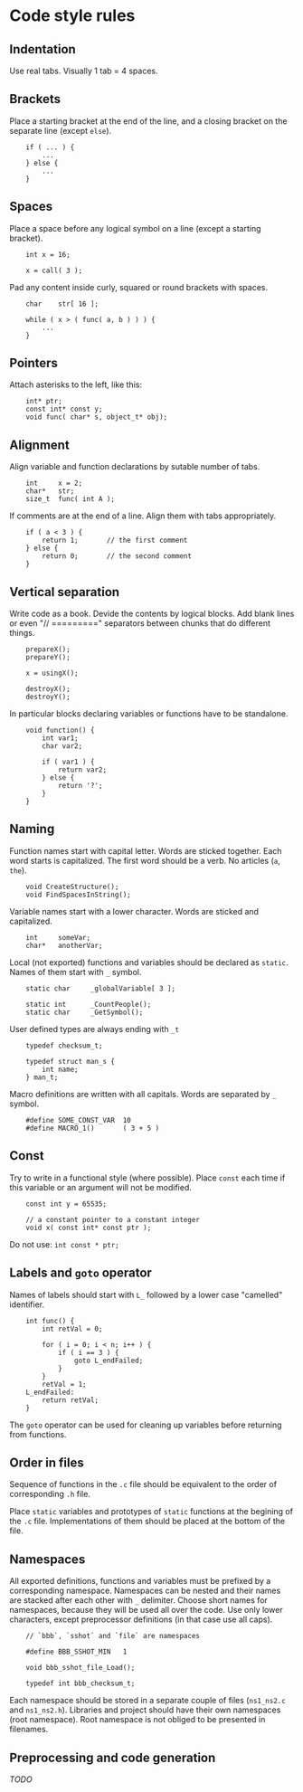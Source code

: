 Code style rules
================


Indentation
-----------

Use real tabs. Visually 1 tab = 4 spaces.


Brackets
--------

Place a starting bracket at the end of the line,
and a closing bracket on the separate line (except `else`).

		if ( ... ) {
			...
		} else {
			...
		}


Spaces
------

Place a space before any logical symbol on a line (except a starting bracket).

		int x = 16;

		x = call( 3 );

Pad any content inside curly, squared or round brackets with spaces.

		char	str[ 16 ];

		while ( x > ( func( a, b ) ) ) {
			...
		}


Pointers
--------

Attach asterisks to the left, like this:

		int* ptr;
		const int* const y;
		void func( char* s, object_t* obj);


Alignment
---------

Align variable and function declarations by sutable number of tabs.

		int		x = 2;
		char*	str;
		size_t	func( int A );

If comments are at the end of a line. Align them with tabs appropriately.

		if ( a < 3 ) {
			return 1;		// the first comment
		} else {
			return 0;		// the second comment
		}


Vertical separation
-------------------

Write code as a book. Devide the contents by logical blocks.
Add blank lines or even "// =========" separators between chunks that do different things.

		prepareX();
		prepareY();

		x = usingX();

		destroyX();
		destroyY();

In particular blocks declaring variables or functions have to be standalone.

		void function() {
			int var1;
			char var2;

			if ( var1 ) {
				return var2;
			} else {
				return '?';
			}
		}


Naming
------

Function names start with capital letter.
Words are sticked together. Each word starts is capitalized.
The first word should be a verb.
No articles (`a`, `the`).

		void CreateStructure();
		void FindSpacesInString();

Variable names start with a lower character.
Words are sticked and capitalized.

		int		someVar;
		char*	anotherVar;

Local (not exported) functions and variables should be declared as `static`.
Names of them start with `_` symbol.

		static char		_globalVariable[ 3 ];

		static int		_CountPeople();
		static char		_GetSymbol();

User defined types are always ending with `_t`

		typedef	checksum_t;

		typedef struct man_s {
			int name;
		} man_t;

Macro definitions are written with all capitals.
Words are separated by `_` symbol.

		#define SOME_CONST_VAR	10
		#define MACRO_1()		( 3 + 5 )


Const
-----

Try to write in a functional style (where possible).
Place `const` each time if this variable or an argument will not be modified.

		const int y = 65535;

		// a constant pointer to a constant integer
		void x( const int* const ptr );

Do not use: `int const * ptr;`


Labels and `goto` operator
--------------------------

Names of labels should start with `L_` followed by a lower case "camelled" identifier.

		int func() {
			int	retVal = 0;
			
			for ( i = 0; i < n; i++ ) {
				if ( i == 3 ) {
					goto L_endFailed;
				}
			}
			retVal = 1;
		L_endFailed:
			return retVal;
		}

The `goto` operator can be used for cleaning up variables before returning from functions.


Order in files
--------------

Sequence of functions in the `.c` file should be equivalent to the order of corresponding `.h` file.

Place `static` variables and prototypes of `static` functions at the begining of the `.c` file.
Implementations of them should be placed at the bottom of the file.


Namespaces
----------

All exported definitions, functions and variables must be prefixed by a corresponding namespace.
Namespaces can be nested and their names are stacked after each other with `_` delimiter.
Choose short names for namespaces, because they will be used all over the code.
Use only lower characters, except preprocessor definitions (in that case use all caps).

		// `bbb`, `sshot` and `file` are namespaces

		#define BBB_SSHOT_MIN	1

		void bbb_sshot_file_Load();

		typedef int	bbb_checksum_t;

Each namespace should be stored in a separate couple of files (`ns1_ns2.c` and `ns1_ns2.h`).
Libraries and project should have their own namespaces (root namespace).
Root namespace is not obliged to be presented in filenames.


Preprocessing and code generation
---------------------------------

_TODO_

